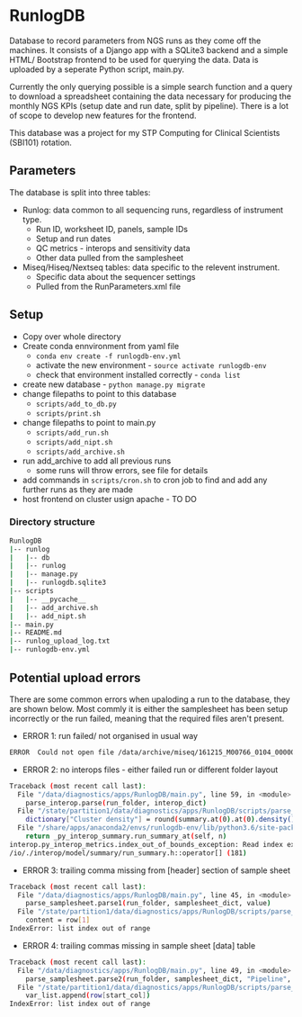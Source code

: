 # RunlogDB

Database to record parameters from NGS runs as they come off the machines. It consists of a Django app with a SQLite3 backend 
and a simple HTML/ Bootstrap frontend to be used for querying the data. Data is uploaded by a seperate Python script, main.py.  

Currently the only querying possible is a simple search function and a query to download a spreadsheet containing the data 
necessary for producing the monthly NGS KPIs (setup date and run date, split by pipeline). There is a lot of scope to develop 
new features for the frontend.  

This database was a project for my STP Computing for Clinical Scientists (SBI101) rotation.

## Parameters

The database is split into three tables:
- Runlog: data common to all sequencing runs, regardless of instrument type.
  - Run ID, worksheet ID, panels, sample IDs
  - Setup and run dates
  - QC metrics - interops and sensitivity data
  - Other data pulled from the samplesheet
- Miseq/Hiseq/Nextseq tables: data specific to the relevent instrument.
  - Specific data about the sequencer settings 
  - Pulled from the RunParameters.xml file

## Setup
- Copy over whole directory
- Create conda ennvironment from yaml file
  - ```conda env create -f runlogdb-env.yml```
  - activate the new environment - ```source activate runlogdb-env```
  - check that environment installed correctly - ```conda list```
- create new database - ```python manage.py migrate```
- change filepaths to point to this database
  - ```scripts/add_to_db.py```
  - ```scripts/print.sh```
- change filepaths to point to main.py
  - ```scripts/add_run.sh```
  - ```scripts/add_nipt.sh```
  - ```scripts/add_archive.sh```
- run add_archive to add all previous runs
  - some runs will throw errors, see file for details
- add commands in ```scripts/cron.sh``` to cron job to find and add any further runs as they are made
- host frontend on cluster usign apache - TO DO

### Directory structure
```bash
RunlogDB
|-- runlog
|   |-- db
|   |-- runlog
|   |-- manage.py
|   |-- runlogdb.sqlite3
|-- scripts
|   |-- __pycache__
|   |-- add_archive.sh
|   |-- add_nipt.sh
|-- main.py
|-- README.md
|-- runlog_upload_log.txt
|-- runlogdb-env.yml
```

## Potential upload errors
There are some common errors when upaloding a run to the database, they are shown below.
Most commly it is either the samplesheet has been setup incorrectly or the run failed, 
meaning that the required files aren't present.

- ERROR 1: run failed/ not organised in usual way
```bash
ERROR  Could not open file /data/archive/miseq/161215_M00766_0104_000000000-AVB1R/RunInfo.xml
```

- ERROR 2: no interops files - either failed run or different folder layout
```bash
Traceback (most recent call last):
  File "/data/diagnostics/apps/RunlogDB/main.py", line 59, in <module>
    parse_interop.parse(run_folder, interop_dict)
  File "/state/partition1/data/diagnostics/apps/RunlogDB/scripts/parse_interop.py", line 13, in parse
    dictionary["Cluster density"] = round(summary.at(0).at(0).density().mean() / 1000, 2)
  File "/share/apps/anaconda2/envs/runlogdb-env/lib/python3.6/site-packages/interop/py_interop_summary.py", line 483, in at
    return _py_interop_summary.run_summary_at(self, n)
interop.py_interop_metrics.index_out_of_bounds_exception: Read index exceeds read count - 0 >= 0
/io/./interop/model/summary/run_summary.h::operator[] (181)
```

- ERROR 3: trailing comma missing from [header] section of sample sheet
```bash
Traceback (most recent call last):
  File "/data/diagnostics/apps/RunlogDB/main.py", line 45, in <module>
    parse_samplesheet.parse1(run_folder, samplesheet_dict, value)
  File "/state/partition1/data/diagnostics/apps/RunlogDB/scripts/parse_samplesheet.py", line 30, in parse1
    content = row[1]
IndexError: list index out of range
```

- ERROR 4: trailing commas missing in sample sheet [data] table
```bash
Traceback (most recent call last):
  File "/data/diagnostics/apps/RunlogDB/main.py", line 49, in <module>
    parse_samplesheet.parse2(run_folder, samplesheet_dict, "Pipeline", "Description")
  File "/state/partition1/data/diagnostics/apps/RunlogDB/scripts/parse_samplesheet.py", line 78, in parse2
    var_list.append(row[start_col])
IndexError: list index out of range
```

